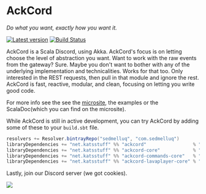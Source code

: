 # AckCord
*Do what you want, exactly how you want it.*

[![Latest version](https://index.scala-lang.org/katrix/ackcord/ackcord/latest.svg)](https://index.scala-lang.org/katrix/ackcord/ackcord) [![Build Status](https://travis-ci.com/Katrix/AckCord.svg?branch=master)](https://travis-ci.com/Katrix/AckCord)

AckCord is a Scala Discord, using Akka. AckCord's focus is on letting choose the level of abstraction you want. Want to work with the raw events from the gateway? Sure. Maybe you don't want to bother with any of the underlying implementation and technicalities. Works for that too. Only interested in the REST requests, then pull in that module and ignore the rest. AckCord is fast, reactive, modular, and clean, focusing on letting you write good code.

For more info see the see the [microsite](https://ackcord.katsstuff.net/), the examples or the ScalaDoc(which you can find on the microsite).

While AckCord is still in active development, you can try AckCord by adding some of these to your `build.sbt` file.
```scala
resolvers += Resolver.bintrayRepo("sedmelluq", "com.sedmelluq")
libraryDependencies += "net.katsstuff" %% "ackcord"                 % "0.12.0" //For high level API, includes all the other modules
libraryDependencies += "net.katsstuff" %% "ackcord-core"            % "0.12.0" //Low level core API
libraryDependencies += "net.katsstuff" %% "ackcord-commands-core"   % "0.12.0" //Low to mid level Commands API
libraryDependencies += "net.katsstuff" %% "ackcord-lavaplayer-core" % "0.12.0" //Low level lavaplayer API
```

Lastly, join our Discord server (we got cookies).

[![](https://discordapp.com/api/guilds/399373512072232961/embed.png?style=banner1)](https://discord.gg/5UH627u) 
